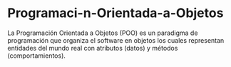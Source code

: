 # Programaci-n-Orientada-a-Objetos
La Programación Orientada a Objetos (POO) es un paradigma de programación que organiza el software en objetos los cuales representan entidades del mundo real con atributos (datos) y métodos (comportamientos). 
